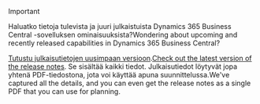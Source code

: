 > [!IMPORTANT]
>
> <span data-ttu-id="eff9e-101">Haluatko tietoja tulevista ja juuri julkaistuista Dynamics 365 Business Central -sovelluksen ominaisuuksista?</span><span class="sxs-lookup"><span data-stu-id="eff9e-101">Wondering about upcoming and recently released capabilities in Dynamics 365 Business Central?</span></span>
>
> <span data-ttu-id="eff9e-102">[Tutustu julkaisutietojen uusimpaan versioon](/business-applications-release-notes/october18/dynamics365-business-central/).</span><span class="sxs-lookup"><span data-stu-id="eff9e-102">[Check out the latest version of the release notes](/business-applications-release-notes/october18/dynamics365-business-central/).</span></span> <span data-ttu-id="eff9e-103">Se sisältää kaikki tiedot. Julkaisutiedot löytyvät jopa yhtenä PDF-tiedostona, jota voi käyttää apuna suunnittelussa.</span><span class="sxs-lookup"><span data-stu-id="eff9e-103">We've captured all the details, and you can even get the release notes as a single PDF that you can use for planning.</span></span>  
